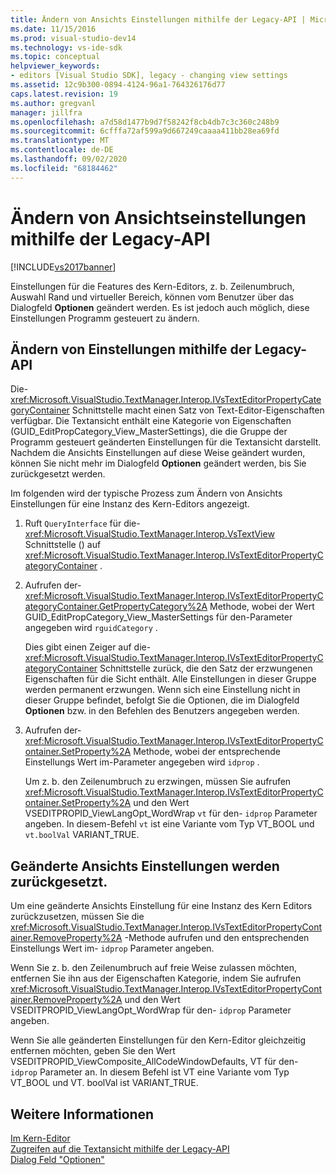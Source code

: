 ```yaml
---
title: Ändern von Ansichts Einstellungen mithilfe der Legacy-API | Microsoft-Dokumentation
ms.date: 11/15/2016
ms.prod: visual-studio-dev14
ms.technology: vs-ide-sdk
ms.topic: conceptual
helpviewer_keywords:
- editors [Visual Studio SDK], legacy - changing view settings
ms.assetid: 12c9b300-0894-4124-96a1-764326176d77
caps.latest.revision: 19
ms.author: gregvanl
manager: jillfra
ms.openlocfilehash: a7d58d1477b9d7f58242f8cb4db7c3c360c248b9
ms.sourcegitcommit: 6cfffa72af599a9d667249caaaa411bb28ea69fd
ms.translationtype: MT
ms.contentlocale: de-DE
ms.lasthandoff: 09/02/2020
ms.locfileid: "68184462"
---
```

# <a name="changing-view-settings-by-using-the-legacy-api"></a>Ändern von Ansichtseinstellungen mithilfe der Legacy-API
[!INCLUDE[vs2017banner](../includes/vs2017banner.md)]

Einstellungen für die Features des Kern-Editors, z. b. Zeilenumbruch, Auswahl Rand und virtueller Bereich, können vom Benutzer über das Dialogfeld **Optionen** geändert werden. Es ist jedoch auch möglich, diese Einstellungen Programm gesteuert zu ändern.  
  
## <a name="changing-settings-by-using-the-legacy-api"></a>Ändern von Einstellungen mithilfe der Legacy-API  
 Die- <xref:Microsoft.VisualStudio.TextManager.Interop.IVsTextEditorPropertyCategoryContainer> Schnittstelle macht einen Satz von Text-Editor-Eigenschaften verfügbar. Die Textansicht enthält eine Kategorie von Eigenschaften (GUID_EditPropCategory_View_MasterSettings), die die Gruppe der Programm gesteuert geänderten Einstellungen für die Textansicht darstellt. Nachdem die Ansichts Einstellungen auf diese Weise geändert wurden, können Sie nicht mehr im Dialogfeld **Optionen** geändert werden, bis Sie zurückgesetzt werden.  
  
 Im folgenden wird der typische Prozess zum Ändern von Ansichts Einstellungen für eine Instanz des Kern-Editors angezeigt.  
  
1. Ruft `QueryInterface` für die- <xref:Microsoft.VisualStudio.TextManager.Interop.VsTextView> Schnittstelle () auf <xref:Microsoft.VisualStudio.TextManager.Interop.IVsTextEditorPropertyCategoryContainer> .  
  
2. Aufrufen der- <xref:Microsoft.VisualStudio.TextManager.Interop.IVsTextEditorPropertyCategoryContainer.GetPropertyCategory%2A> Methode, wobei der Wert GUID_EditPropCategory_View_MasterSettings für den-Parameter angegeben wird `rguidCategory` .  
  
     Dies gibt einen Zeiger auf die- <xref:Microsoft.VisualStudio.TextManager.Interop.IVsTextEditorPropertyCategoryContainer> Schnittstelle zurück, die den Satz der erzwungenen Eigenschaften für die Sicht enthält. Alle Einstellungen in dieser Gruppe werden permanent erzwungen. Wenn sich eine Einstellung nicht in dieser Gruppe befindet, befolgt Sie die Optionen, die im Dialogfeld **Optionen** bzw. in den Befehlen des Benutzers angegeben werden.  
  
3. Aufrufen der- <xref:Microsoft.VisualStudio.TextManager.Interop.IVsTextEditorPropertyContainer.SetProperty%2A> Methode, wobei der entsprechende Einstellungs Wert im-Parameter angegeben wird `idprop` .  
  
     Um z. b. den Zeilenumbruch zu erzwingen, müssen Sie aufrufen <xref:Microsoft.VisualStudio.TextManager.Interop.IVsTextEditorPropertyContainer.SetProperty%2A> und den Wert VSEDITPROPID_ViewLangOpt_WordWrap `vt` für den- `idprop` Parameter angeben. In diesem-Befehl `vt` ist eine Variante vom Typ VT_BOOL und `vt.boolVal` VARIANT_TRUE.  
  
## <a name="resetting-changed-view-settings"></a>Geänderte Ansichts Einstellungen werden zurückgesetzt.  
 Um eine geänderte Ansichts Einstellung für eine Instanz des Kern Editors zurückzusetzen, müssen Sie die <xref:Microsoft.VisualStudio.TextManager.Interop.IVsTextEditorPropertyContainer.RemoveProperty%2A> -Methode aufrufen und den entsprechenden Einstellungs Wert im- `idprop` Parameter angeben.  
  
 Wenn Sie z. b. den Zeilenumbruch auf freie Weise zulassen möchten, entfernen Sie ihn aus der Eigenschaften Kategorie, indem Sie aufrufen <xref:Microsoft.VisualStudio.TextManager.Interop.IVsTextEditorPropertyContainer.RemoveProperty%2A> und den Wert VSEDITPROPID_ViewLangOpt_WordWrap für den- `idprop` Parameter angeben.  
  
 Wenn Sie alle geänderten Einstellungen für den Kern-Editor gleichzeitig entfernen möchten, geben Sie den Wert VSEDITPROPID_ViewComposite_AllCodeWindowDefaults, VT für den- `idprop` Parameter an. In diesem Befehl ist VT eine Variante vom Typ VT_BOOL und VT. boolVal ist VARIANT_TRUE.  
  
## <a name="see-also"></a>Weitere Informationen  
 [Im Kern-Editor](../extensibility/inside-the-core-editor.md)   
 [Zugreifen auf die Textansicht mithilfe der Legacy-API](../extensibility/accessing-thetext-view-by-using-the-legacy-api.md)   
 [Dialog Feld "Optionen"](../ide/reference/options-dialog-box-visual-studio.md)
